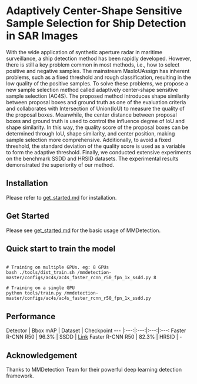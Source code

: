 # Adaptively Center-Shape Sensitive Sample Selection for Ship Detection in SAR Images

With the wide application of synthetic aperture radar in maritime surveillance, a ship detection method has been rapidly developed. However, there is still a key problem common in most methods, i.e., how to select positive and negative samples. The mainstream MaxIoUAssign has inherent problems, such as a fixed threshold and rough classification, resulting in the low quality of the positive samples. To solve these problems, we propose a new sample selection method called adaptively center-shape sensitive sample selection (AC4S). The proposed method introduces shape similarity between proposal boxes and ground truth as one of the evaluation criteria and collaborates with Intersection of Union(IoU) to measure the quality of the proposal boxes. Meanwhile, the center distance between proposal boxes and ground truth is used to control the influence degree of IoU and shape similarity. In this way, the quality score of the proposal boxes can be determined through IoU, shape similarity, and center position, making sample selection more comprehensive. Additionally, to avoid a fixed threshold, the standard deviation of the quality score is used as a variable to form the adaptive threshold. Finally, we conducted extensive experiments on the benchmark SSDD and HRSID datasets. The experimental results demonstrated the superiority of our method.


## Installation

Please refer to [get_started.md](docs/get_started.md) for installation.

## Get Started

Please see [get_started.md](docs/get_started.md) for the basic usage of MMDetection.

## Quick start to train the model

```

# Training on multiple GPUs. eg: 8 GPUs
bash ./tools/dist_train.sh /mmdetection-master/configs/ac4s/ac4s_faster_rcnn_r50_fpn_1x_ssdd.py 8

# Training on a single GPU
python tools/train.py /mmdetection-master/configs/ac4s/ac4s_faster_rcnn_r50_fpn_1x_ssdd.py

```
## Performance
Detector | Bbox mAP | Dataset | Checkpoint
--- |:---:|:---:|:---:|:---:
Faster R-CNN R50 | 96.3% | SSDD | [Link](https://pan.baidu.com/s/1Ij__W0w2x4EZlPLoqCUZRA?pwd=lyl1)
Faster R-CNN R50 | 82.3% | HRSID | -

## Acknowledgement

Thanks to MMDetection Team for their powerful deep learning detection framework.



